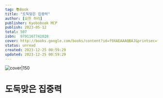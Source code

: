 ```yaml
---
tag: 📚Book
title: "도둑맞은 집중력"
author: [요한 하리]
publisher: Kyobobook MCP
publish: 2023-05-12
total: 507
isbn:  9791167741028
cover: http://books.google.com/books/content?id=f9XAEAAAQBAJ&printsec=frontcover&img=1&zoom=1&edge=curl&source=gbs_api
status: unread
created: 2023-12-25 00:59:29
updated: 2023-12-25 00:59:29
---
```


![cover|150](http://books.google.com/books/content?id=f9XAEAAAQBAJ&printsec=frontcover&img=1&zoom=1&edge=curl&source=gbs_api)

# 도둑맞은 집중력
